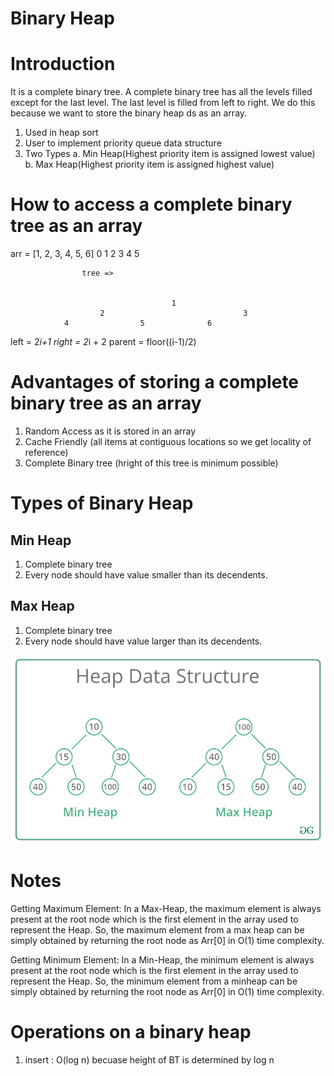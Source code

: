 # Binary Heap

# Introduction

It is a complete binary tree. A complete binary tree has all the levels filled except for the last level. The last level is filled from left to right. We do this because we want to store the binary heap ds as an array.

1. Used in heap sort
2. User to implement priority queue data structure
3. Two Types
   a. Min Heap(Highest priority item is assigned lowest value)
   b. Max Heap(Highest priority item is assigned highest value)

# How to access a complete binary tree as an array

arr = [1, 2, 3, 4, 5, 6]
0 1 2 3 4 5

                    tree =>


                                        1
                        2                               3
                4                5              6

left = 2*i+1
right = 2*i + 2
parent = floor((i-1)/2)

# Advantages of storing a complete binary tree as an array

1. Random Access as it is stored in an array
2. Cache Friendly (all items at contiguous locations so we get locality of reference)
3. Complete Binary tree (hright of this tree is minimum possible)

# Types of Binary Heap

## Min Heap

1. Complete binary tree
2. Every node should have value smaller than its decendents.

## Max Heap

1. Complete binary tree
2. Every node should have value larger than its decendents.

![Min heap and max heap](image.png)

# Notes

Getting Maximum Element: In a Max-Heap, the maximum element is always present at the root node which is the first element in the array used to represent the Heap. So, the maximum element from a max heap can be simply obtained by returning the root node as Arr[0] in O(1) time complexity.

Getting Minimum Element: In a Min-Heap, the minimum element is always present at the root node which is the first element in the array used to represent the Heap. So, the minimum element from a minheap can be simply obtained by returning the root node as Arr[0] in O(1) time complexity.

# Operations on a binary heap

1. insert : O(log n) becuase height of BT is determined by log n
